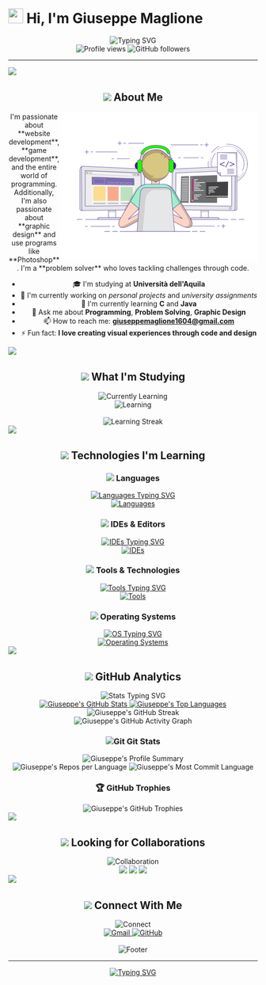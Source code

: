 # <img src="https://raw.githubusercontent.com/MartinHeinz/MartinHeinz/master/wave.gif" width="30px" height="30px" /> Hi, I'm Giuseppe Maglione

<div align="center">
  <img src="https://readme-typing-svg.demolab.com?font=Fira+Code&pause=1000&color=F75C7E&center=true&width=435&lines=Computer+Science+Student;Programming+Enthusiast;Problem+Solver;Always+learning+new+things" alt="Typing SVG" />
</div>

<div align="center">
  <img src="https://komarev.com/ghpvc/?username=peppe1604&color=blueviolet&style=flat-square&label=Profile+Views" alt="Profile views" />
  <img src="https://img.shields.io/github/followers/peppe1604?label=Followers&style=social" alt="GitHub followers" />
</div>

---

<img src="https://user-images.githubusercontent.com/73097560/115834477-dbab4500-a447-11eb-908a-139a6edaec5c.gif">

<div align="center">

## <img src="https://media2.giphy.com/media/QssGEmpkyEOhBCb7e1/giphy.gif?cid=ecf05e47a0n3gi1bfqntqmob8g9aid1oyj2wr3ds3mg700bl&rid=giphy.gif" width ="25"><b> About Me</b>

</div>

<img align="right" alt="Coding" width="400" src="https://raw.githubusercontent.com/devSouvik/devSouvik/master/gif3.gif">

<div align="center">
I'm passionate about **website development**, **game development**, and the entire world of programming. Additionally, I'm also passionate about **graphic design** and use programs like **Photoshop**. I'm a **problem solver** who loves tackling challenges through code.

- 🎓 I'm studying at **Università dell'Aquila**
- 🔭 I'm currently working on *personal projects* and *university assignments*
- 🌱 I'm currently learning **C** and **Java**
- 💬 Ask me about **Programming**, **Problem Solving**, **Graphic Design**
- 📫 How to reach me: **giuseppemaglione1604@gmail.com**
- ⚡ Fun fact: **I love creating visual experiences through code and design**
</div>

<img src="https://user-images.githubusercontent.com/73097560/115834477-dbab4500-a447-11eb-908a-139a6edaec5c.gif">

<div align="center">

## <img src="https://media.giphy.com/media/iY8CRBdQXODJSCERIr/giphy.gif" width="35"><b> What I'm Studying</b>

</div>

<div align="center">
  <img src="https://readme-typing-svg.demolab.com?font=PT+Sans&weight=40&size=25&pause=1000&color=9100F7&center=true&width=435&lines=Currently+Studying..." alt="Currently Learning" />
</div>

<div align="center">
  <img src="https://skillicons.dev/icons?i=c,java&theme=dark" alt="Learning" />
</div>

<br>

<div align="center">
  <img src="https://github-readme-streak-stats.herokuapp.com/?user=peppe1604&theme=radical&hide_border=true" alt="Learning Streak" />
</div>

<img src="https://user-images.githubusercontent.com/73097560/115834477-dbab4500-a447-11eb-908a-139a6edaec5c.gif">

<div align="center">

## <img src="https://media.giphy.com/media/SWoSkN6DxTszqIKEqv/giphy.gif" width="36"> **Technologies I'm Learning**

</div>

<div align="center">

### <img src="https://media.giphy.com/media/ln7z2eWriiQAllfVcn/giphy.gif" width="25"> **Languages**

</div>

<div align="center">
  <a href="https://git.io/typing-svg">
    <img src="https://readme-typing-svg.demolab.com?font=PT+Sans&weight=40&size=25&pause=1000&color=9100F7&center=true&width=435&lines=Programming+Languages" alt="Languages Typing SVG" />
  </a>
</div>

<div align="center">
  <a href="https://skillicons.dev">
    <img src="https://skillicons.dev/icons?i=c,cpp,java,php,html,css,js&theme=dark&perline=7" alt="Languages" />
  </a>
</div>

<div align="center">

### <img src="https://media.giphy.com/media/kH1DBkPNyZPOk0BxrM/giphy.gif" width="25"> **IDEs & Editors**

</div>

<div align="center">
  <a href="https://git.io/typing-svg">
    <img src="https://readme-typing-svg.demolab.com?font=PT+Sans&weight=40&size=25&pause=1000&color=9100F7&center=true&width=435&lines=Development+Environment" alt="IDEs Typing SVG" />
  </a>
</div>

<div align="center">
  <a href="https://skillicons.dev">
    <img src="https://skillicons.dev/icons?i=vscode,eclipse&theme=dark&perline=7" alt="IDEs" />
  </a>
</div>

<div align="center">

### <img src="https://media.giphy.com/media/J5B1Y8QZnzXXbLQIBu/giphy.gif" width="25"> **Tools & Technologies**

</div>

<div align="center">
  <a href="https://git.io/typing-svg">
    <img src="https://readme-typing-svg.demolab.com?font=PT+Sans&weight=40&size=25&pause=1000&color=9100F7&center=true&width=435&lines=Tools+%26+Software" alt="Tools Typing SVG" />
  </a>
</div>

<div align="center">
  <a href="https://skillicons.dev">
    <img src="https://skillicons.dev/icons?i=git,bash,ps,ae&theme=dark&perline=7" alt="Tools" />
  </a>
</div>

<div align="center">

### <img src="https://media.giphy.com/media/du3J3cXyzhj75IOgvA/giphy.gif" width="25"> **Operating Systems**

</div>

<div align="center">
  <a href="https://git.io/typing-svg">
    <img src="https://readme-typing-svg.demolab.com?font=PT+Sans&weight=40&size=25&pause=1000&color=9100F7&center=true&width=435&lines=Operating+Systems" alt="OS Typing SVG" />
  </a>
</div>

<div align="center">
  <a href="https://skillicons.dev">
    <img src="https://skillicons.dev/icons?i=linux,ubuntu&theme=dark&perline=7" alt="Operating Systems" />
  </a>
</div>

<img src="https://user-images.githubusercontent.com/73097560/115834477-dbab4500-a447-11eb-908a-139a6edaec5c.gif">

<div align="center">

## <img src="https://media.giphy.com/media/cj87CxfRtrUifF3Ryk/giphy.gif" width="25"> **GitHub Analytics**

</div>

<div align="center">
  <img src="https://readme-typing-svg.demolab.com?font=PT+Sans&weight=40&size=25&pause=1000&color=9100F7&center=true&width=435&lines=GitHub+Statistics" alt="Stats Typing SVG" />
</div>

<div align="center">
  <a href="https://github.com/anuraghazra/github-readme-stats">
    <img height="180em" src="https://github-readme-stats.vercel.app/api?username=peppe1604&show_icons=true&theme=radical&include_all_commits=true&count_private=true&hide_border=true" alt="Giuseppe's GitHub Stats" />
    <img height="180em" src="https://github-readme-stats.vercel.app/api/top-langs/?username=peppe1604&layout=compact&langs_count=8&theme=radical&hide_border=true" alt="Giuseppe's Top Languages" />
  </a>
</div>

<div align="center">
  <img src="https://github-readme-streak-stats.herokuapp.com/?user=peppe1604&theme=radical&hide_border=true" alt="Giuseppe's GitHub Streak" />
</div>

<div align="center">
  <img src="https://github-readme-activity-graph.vercel.app/graph?username=peppe1604&theme=react-dark&hide_border=true&area=true" alt="Giuseppe's GitHub Activity Graph" />
</div>

<div align="center">

### <img src="https://media.giphy.com/media/W5eoZHPpUx9sapR0eu/giphy.gif" width="30px" alt="Git" /> **Git Stats**

</div>

<div align="center">
  <img src="https://github-profile-summary-cards.vercel.app/api/cards/profile-details?username=peppe1604&theme=radical" alt="Giuseppe's Profile Summary" />
</div>

<div align="center">
  <img src="https://github-profile-summary-cards.vercel.app/api/cards/repos-per-language?username=peppe1604&theme=radical" alt="Giuseppe's Repos per Language" />
  <img src="https://github-profile-summary-cards.vercel.app/api/cards/most-commit-language?username=peppe1604&theme=radical" alt="Giuseppe's Most Commit Language" />
</div>

<div align="center">

### 🏆 **GitHub Trophies**

</div>

<div align="center">
  <img src="https://github-profile-trophy.vercel.app/?username=peppe1604&theme=radical&no-frame=true&no-bg=false&margin-w=4" alt="Giuseppe's GitHub Trophies" />
</div>

<img src="https://user-images.githubusercontent.com/73097560/115834477-dbab4500-a447-11eb-908a-139a6edaec5c.gif">

<div align="center">

## <img src="https://media.giphy.com/media/LnQjpWaON8nhr21vNW/giphy.gif" width="32"> **Looking for Collaborations**

</div>

<div align="center">
  <img src="https://readme-typing-svg.demolab.com?font=PT+Sans&weight=40&size=20&pause=1000&color=9100F7&center=true&width=500&lines=Let's+learn+and+grow+together!" alt="Collaboration" />
</div>

<div align="center">
  <img src="https://media.giphy.com/media/QaMcXSekUWx7aogAUr/giphy.gif" width="50" />
  <img src="https://media.giphy.com/media/WUlplcMpOCEmTGBtBW/giphy.gif" width="50" />
  <img src="https://media.giphy.com/media/kH1DBkPNyZPOk0BxrM/giphy.gif" width="50" />
</div>

<img src="https://user-images.githubusercontent.com/73097560/115834477-dbab4500-a447-11eb-908a-139a6edaec5c.gif">

<div align="center">

## <img src="https://media.giphy.com/media/MIGbtLZoVjbl0bYbAd/giphy.gif" width="30"> **Connect With Me**

</div>

<div align="center">
  <img src="https://readme-typing-svg.demolab.com?font=PT+Sans&weight=40&size=22&pause=1000&color=9100F7&center=true&width=400&lines=Let's+Connect!" alt="Connect" />
</div>

<div align="center">
  <a href="mailto:giuseppemaglione1604@gmail.com">
    <img src="https://img.shields.io/badge/Gmail-D14836?style=for-the-badge&logo=gmail&logoColor=white" alt="Gmail" />
  </a>
  <a href="https://github.com/peppe1604">
    <img src="https://img.shields.io/badge/GitHub-100000?style=for-the-badge&logo=github&logoColor=white" alt="GitHub" />
  </a>
</div>

<br>

<div align="center">
  <img src="https://capsule-render.vercel.app/api?type=waving&color=gradient&height=100&section=footer&width=100%" alt="Footer" />
</div>

---

<div align="center">
 <a href="https://git.io/typing-svg"><img src="https://readme-typing-svg.demolab.com?font=PT+Sans&weight=60&pause=1000&color=9100F7&background=FF000000&repeat=false&random=true&width=550&lines=Thanks+for+visiting!+%E2%AD%90+Star+if+you+like+my+work!" alt="Typing SVG" /></a>
</div>
